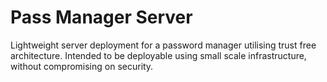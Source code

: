 # Pass Manager Server

Lightweight server deployment for a password manager utilising trust free architecture.
Intended to be deployable using small scale infrastructure, without compromising on security.
